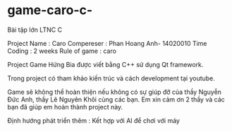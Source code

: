 # game-caro-c-

Bài tập lớn LTNC C

Project Name : Caro
Compereser : Phan Hoang Anh- 14020010 
Time Coding : 2 weeks
Rule of game : caro

Project Game Hứng Bia được viết bằng C++ sử dụng Qt framework.

Trong project có tham khảo kiến trúc và cách development tại youtube.

Game sẽ không thể hoàn thiện nếu không có sự giúp đỡ của thầy Nguyễn Đức Anh, thầy Lê Nguyên Khôi cùng các bạn. 
Em xin cảm ơn 2 thầy và các bạn đã giúp em hoàn thành project này.

Định hướng phát triển thêm : Kết hợp với AI để chơi với máy
